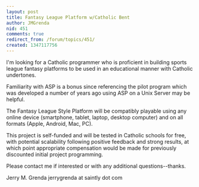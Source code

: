 ```yaml
---
layout: post
title: Fantasy League Platform w/Catholic Bent
author: JMGrenda
nid: 451
comments: true
redirect_from: /forum/topics/451/
created: 1347117756
---
```

I'm looking for a Catholic programmer who is proficient in building sports league fantasy platforms to be used in an educational manner with Catholic undertones.

Familiarity with ASP is a bonus since referencing the pilot program which was developed a number of years ago using ASP on a Unix Server may be helpful.

The Fantasy League Style Platform will be compatibly playable using any online device (smartphone, tablet, laptop, desktop computer) and on all formats (Apple, Android, Mac, PC).

This project is self-funded and will be tested in Catholic schools for free, with potential scalability following positive feedback and strong results, at which point appropriate compensation would be made for previously discounted initial project programming.

Please contact me if interested or with any additional questions--thanks.

Jerry M. Grenda
jerrygrenda at saintly dot com




